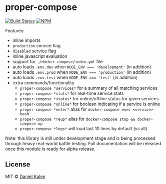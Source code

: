 # proper-compose
[![Build Status](https://travis-ci.org/danielkalen/proper-compose.svg?branch=master)](https://travis-ci.org/danielkalen/proper-compose)
[![NPM](https://img.shields.io/npm/v/proper-compose.svg)](https://npmjs.com/package/proper-compose)

Features:
- inline imports
- `production` service flag
- `disabled` service flag
- inline javascript evaluation
- support for `./docker-compose/index.yml` file
- auto loads `.env.dev` when `NODE_ENV === 'development'` (in addition)
- auto loads `.env.prod` when `NODE_ENV === 'production'` (in addition)
- auto loads `.env.test` when `NODE_ENV === 'test'` (in addition)
- extra commands/functionality
    - `proper-compose *services*` for a summary of all matching services
    - `proper-compose *stats*` for real-time service stats
    - `proper-compose *status*` for online/offline status for given services
    - `proper-compose *online*` for boolean indicating if a service is online
    - `proper-compose *enter*` alias for `docker-compose exec <service> bash`
    - `proper-compose *reup*` alias for `docker-compose stop && docker-compose up`
    - `proper-compose *logs*` will load last 10 lines by default (vs all)

Note: this library is still under development stage and is being processed through heavy real-world battle testing. Full documentation will be released once this module is ready for alpha release.


## License
MIT © [Daniel Kalen](https://github.com/danielkalen)
